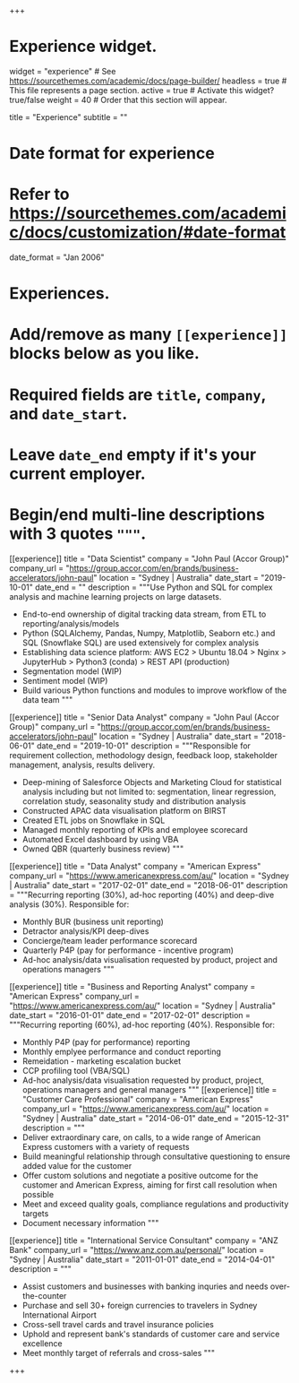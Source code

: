 +++
# Experience widget.
widget = "experience"  # See https://sourcethemes.com/academic/docs/page-builder/
headless = true  # This file represents a page section.
active = true  # Activate this widget? true/false
weight = 40  # Order that this section will appear.

title = "Experience"
subtitle = ""

# Date format for experience
#   Refer to https://sourcethemes.com/academic/docs/customization/#date-format
date_format = "Jan 2006"

# Experiences.
#   Add/remove as many `[[experience]]` blocks below as you like.
#   Required fields are `title`, `company`, and `date_start`.
#   Leave `date_end` empty if it's your current employer.
#   Begin/end multi-line descriptions with 3 quotes `"""`.
[[experience]]
  title = "Data Scientist"
  company = "John Paul (Accor Group)"
  company_url = "https://group.accor.com/en/brands/business-accelerators/john-paul"
  location = "Sydney | Australia"
  date_start = "2019-10-01"
  date_end = ""
  description = """Use Python and SQL for complex analysis and machine learning projects on large datasets.
  
  * End-to-end ownership of digital tracking data stream, from ETL to reporting/analysis/models
  * Python (SQLAlchemy, Pandas, Numpy, Matplotlib, Seaborn etc.) and SQL (Snowflake SQL) are used extensively for complex analysis
  * Establishing data science platform: AWS EC2 > Ubuntu 18.04 > Nginx > JupyterHub > Python3 (conda) > REST API (production)
  * Segmentation model (WIP)
  * Sentiment model (WIP)
  * Build various Python functions and modules to improve workflow of the data team
  """

[[experience]]
  title = "Senior Data Analyst"
  company = "John Paul (Accor Group)"
  company_url = "https://group.accor.com/en/brands/business-accelerators/john-paul"
  location = "Sydney | Australia"
  date_start = "2018-06-01"
  date_end = "2019-10-01"
  description = """Responsible for requirement collection, methodology design, feedback loop, stakeholder management, analysis, results delivery.
  
  * Deep-mining of Salesforce Objects and Marketing Cloud for statistical analysis including but not limited to: segmentation, linear regression, correlation study, seasonality study and distribution analysis
  * Constructed APAC data visualisation platform on BIRST
  * Created ETL jobs on Snowflake in SQL
  * Managed monthly reporting of KPIs and employee scorecard
  * Automated Excel dashboard by using VBA
  * Owned QBR (quarterly business review)
  """

[[experience]]
  title = "Data Analyst"
  company = "American Express"
  company_url = "https://www.americanexpress.com/au/"
  location = "Sydney | Australia"
  date_start = "2017-02-01"
  date_end = "2018-06-01"
  description = """Recurring reporting (30%), ad-hoc reporting (40%) and deep-dive analysis (30%).
  Responsible for:
  
  * Monthly BUR (business unit reporting)
  * Detractor analysis/KPI deep-dives
  * Concierge/team leader performance scorecard
  * Quarterly P4P (pay for performance - incentive program)
  * Ad-hoc analysis/data visualisation requested by product, project and operations managers
  """

[[experience]]
  title = "Business and Reporting Analyst"
  company = "American Express"
  company_url = "https://www.americanexpress.com/au/"
  location = "Sydney | Australia"
  date_start = "2016-01-01"
  date_end = "2017-02-01"
  description = """Recurring reporting (60%), ad-hoc reporting (40%).
  Responsible for:
  
  * Monthly P4P (pay for performance) reporting
  * Monthly emplyee performance and conduct reporting
  * Remeidation - marketing escalation bucket
  * CCP profiling tool (VBA/SQL)
  * Ad-hoc analysis/data visualisation requested by product, project, operations managers and general managers
  """
[[experience]]
  title = "Customer Care Professional"
  company = "American Express"
  company_url = "https://www.americanexpress.com/au/"
  location = "Sydney | Australia"
  date_start = "2014-06-01"
  date_end = "2015-12-31"
  description = """
  * Deliver extraordinary care, on calls, to a wide range of American Express customers with a variety of requests
  * Build meaningful relationship through consultative questioning to ensure added value for the customer
  * Offer custom solutions and negotiate a positive outcome for the customer and American Express, aiming for first call resolution when possible
  * Meet and exceed quality goals, compliance regulations and productivity targets
  * Document necessary information
  """

[[experience]]
  title = "International Service Consultant"
  company = "ANZ Bank"
  company_url = "https://www.anz.com.au/personal/"
  location = "Sydney | Australia"
  date_start = "2011-01-01"
  date_end = "2014-04-01"
  description = """
  * Assist customers and businesses with banking inquries and needs over-the-counter
  * Purchase and sell 30+ foreign currencies to travelers in Sydney International Airport
  * Cross-sell travel cards and travel insurance policies
  * Uphold and represent bank's standards of customer care and service excellence
  * Meet monthly target of referrals and cross-sales
  """

+++
